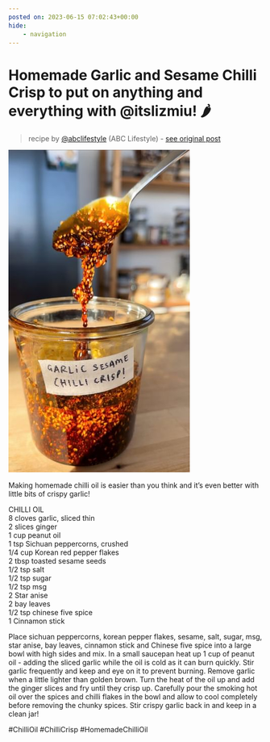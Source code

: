 ```yaml
---
posted on: 2023-06-15 07:02:43+00:00
hide:
    - navigation
---
```


# Homemade Garlic and Sesame Chilli Crisp to put on anything and everything with @itslizmiu! 🌶   

> recipe by [@abclifestyle](https://www.instagram.com/abclifestyle/) 
(ABC Lifestyle) - [see original post](https://instagram.com/p/CtgHxsoLxop)

![](../img/abclifestyle_15-06-2023_0706.png)

  
Making homemade chilli oil is easier than you think and it’s even better with little bits of crispy garlic!  
  
CHILLI OIL  
8 cloves garlic, sliced thin  
2 slices ginger  
1 cup peanut oil  
1 tsp Sichuan peppercorns, crushed  
1/4 cup Korean red pepper flakes  
2 tbsp toasted sesame seeds  
1/2 tsp salt  
1/2 tsp sugar  
1/2 tsp msg  
2 Star anise  
2 bay leaves  
1/2 tsp chinese five spice  
1 Cinnamon stick  
  
Place sichuan peppercorns, korean pepper flakes, sesame, salt, sugar, msg, star anise, bay leaves, cinnamon stick and Chinese five spice into a large bowl with high sides and mix. In a small saucepan heat up 1 cup of peanut oil - adding the sliced garlic while the oil is cold as it can burn quickly. Stir garlic frequently and keep and eye on it to prevent burning. Remove garlic when a little lighter than golden brown. Turn the heat of the oil up and add the ginger slices and fry until they crisp up. Carefully pour the smoking hot oil over the spices and chilli flakes in the bowl and allow to cool completely before removing the chunky spices. Stir crispy garlic back in and keep in a clean jar!  
  
\#ChilliOil \#ChilliCrisp \#HomemadeChilliOil   